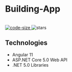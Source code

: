 # Building-App

<p align="left">
  <br>
  <a href="https://github.com/raihanM95/Building-App">
    <img src="https://img.shields.io/github/languages/code-size/raihanM95/Building-App" alt="code-size">
  </a>
  
  <a>
    <img src="https://img.shields.io/github/stars/raihanM95/Building-App" alt="stars">
  </a>
</p>

## Technologies

- Angular 11
- ASP.NET Core 5.0 Web API
- .NET 5.0 Libraries
